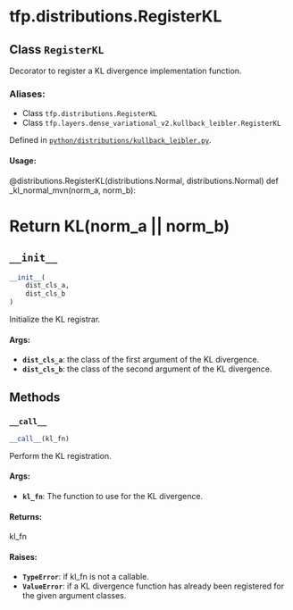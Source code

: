 <div itemscope itemtype="http://developers.google.com/ReferenceObject">
<meta itemprop="name" content="tfp.distributions.RegisterKL" />
<meta itemprop="path" content="Stable" />
<meta itemprop="property" content="__call__"/>
<meta itemprop="property" content="__init__"/>
</div>

# tfp.distributions.RegisterKL

## Class `RegisterKL`

Decorator to register a KL divergence implementation function.



### Aliases:

* Class `tfp.distributions.RegisterKL`
* Class `tfp.layers.dense_variational_v2.kullback_leibler.RegisterKL`



Defined in [`python/distributions/kullback_leibler.py`](https://github.com/tensorflow/probability/tree/master/tensorflow_probability/python/distributions/kullback_leibler.py).

<!-- Placeholder for "Used in" -->


#### Usage:


@distributions.RegisterKL(distributions.Normal, distributions.Normal)
def _kl_normal_mvn(norm_a, norm_b):
  # Return KL(norm_a || norm_b)

<h2 id="__init__"><code>__init__</code></h2>

``` python
__init__(
    dist_cls_a,
    dist_cls_b
)
```

Initialize the KL registrar.

#### Args:

* <b>`dist_cls_a`</b>: the class of the first argument of the KL divergence.
* <b>`dist_cls_b`</b>: the class of the second argument of the KL divergence.



## Methods

<h3 id="__call__"><code>__call__</code></h3>

``` python
__call__(kl_fn)
```

Perform the KL registration.

#### Args:

* <b>`kl_fn`</b>: The function to use for the KL divergence.


#### Returns:
kl_fn



#### Raises:

* <b>`TypeError`</b>: if kl_fn is not a callable.
* <b>`ValueError`</b>: if a KL divergence function has already been registered for
  the given argument classes.



